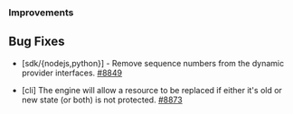 ### Improvements

## Bug Fixes

- [sdk/{nodejs,python}] - Remove sequence numbers from the dynamic provider interfaces.
  [#8849](https://github.com/pulumi/pulumi/pull/8849)

- [cli] The engine will allow a resource to be replaced if either it's old or new state (or both) is not protected.
  [#8873](https://github.com/pulumi/pulumi/pull/8873)